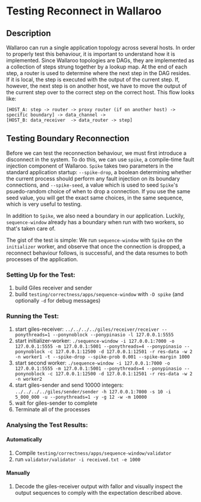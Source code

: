 # Testing Reconnect in Wallaroo

## Description

Wallaroo can run a single application topology across several hosts. In order to properly test this behaviour, it is important to understand how it is implemented.
Since Wallaroo topologies are DAGs, they are implemented as a collection of steps strung together by a lookup map. At the end of each step, a router is used to determine where the next step in the DAG resides. If it is local, the step is executed with the output of the current step. If, however, the next step is on another host, we have to move the output of the current step over to the correct step on the correct host. This flow looks like: 

```
[HOST_A: step -> router -> proxy router (if on another host) -> specific boundary] -> data_channel ->
[HOST_B: data_receiver  -> data_router -> step]
```


##  Testing Boundary Reconnection
Before we can test the reconnection behaviour, we must first introduce a disconnect in the system.
To do this, we can use `spike`, a compile-time fault injection component of Wallaroo.
`Spike` takes two parameters in the standard application startup: `--spike-drop`, a boolean determining whether the current process should perform any fault injection on its boundary connections, and `--spike-seed`, a value which is used to seed `Spike`'s psuedo-random choice of when to drop a connection. If you use the same seed value, you will get the exact same choices, in the same sequence, which is very useful to testing.

In addition to `Spike`, we also need a boundary in our application.
Luckily, `sequence-window` already has a boundary when run with two workers, so that's taken care of.

The gist of the test is simple: We run `sequence-window` with `Spike` on the `initializer` worker, and observe that once the connection is dropped, a reconnect behaviour follows, is successful, and the data resumes to both processes of the application.


### Setting Up for the Test:

1. build Giles receiver and sender
2. build `testing/correctness/apps/sequence-window` with `-D spike` (and optionally `-d` for debug messages)

### Running the Test:

1. start giles-receiver:  `../../../../giles/receiver/receiver --ponythreads=1 --ponynoblock --ponypinasio -l 127.0.0.1:5555`
2. start initializer-worker: `./sequence-window -i 127.0.0.1:7000 -o 127.0.0.1:5555 -m 127.0.0.1:5001 --ponythreads=4 --ponypinasio --ponynoblock -c 127.0.0.1:12500 -d 127.0.0.1:12501 -r res-data -w 2 -n worker1 -t --spike-drop --spike-prob 0.001 --spike-margin 1000`
3. start second worker: `./sequence-window -i 127.0.0.1:7000 -o 127.0.0.1:5555 -m 127.0.0.1:5001 --ponythreads=4 --ponypinasio --ponynoblock -c 127.0.0.1:12500 -d 127.0.0.1:12501 -r res-data -w 2 -n worker2`
4. start giles-sender and send 10000 integers: `../../../../giles/sender/sender -h 127.0.0.1:7000 -s 10 -i 5_000_000 -u --ponythreads=1 -y -g 12 -w -m 10000`
5. wait for giles-sender to complete
6. Terminate all of the processes

### Analysing the Test Results:

#### Automatically
1. Compile `testing/correctness/apps/sequence-window/validator`
2. run `validator/validator -i received.txt -e 1000`

#### Manually

1. Decode the giles-receiver output with fallor and visually inspect the output sequences to comply with the expectation described above.
